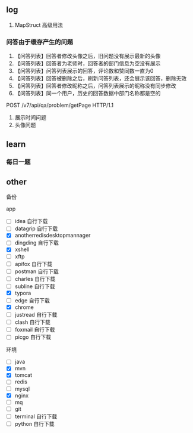## log

1. MapStruct 高级用法



### 问答由于缓存产生的问题

1. 【问答列表】回答者修改头像之后，旧问题没有展示最新的头像
2. 【问答列表】回答者为老师时，回答者的部门信息为空没有展示
3. 【问答列表】问答列表展示的回答，评论数和赞同数一直为0
4. 【问答列表】回答被删除之后，刷新问答列表，还会展示该回答，删除无效
5. 【问答列表】回答者修改昵称之后，问答列表展示的昵称没有同步修改
6. 【问答列表】同一个用户，历史的回答数据中部门名称都是空的

POST /v7/api/qa/problem/getPage HTTP/1.1

1. 展示时间问题
2. 头像问题

## learn

### 每日一题





## other

备份

app

- [ ] idea 自行下载
- [ ] datagrip 自行下载
- [x] anotherredisdesktopmannager
- [ ] dingding 自行下载
- [x] xshell
- [ ] xftp
- [ ] apifox 自行下载
- [ ] postman 自行下载
- [ ] charles 自行下载
- [ ] subline 自行下载
- [x] typora
- [ ] edge 自行下载
- [x] chrome
- [ ] justread 自行下载
- [ ] clash 自行下载
- [ ] foxmail 自行下载
- [ ] picgo 自行下载

环境

- [ ] java
- [x] mvn
- [x] tomcat
- [ ] redis
- [ ] mysql
- [x] nginx
- [ ] mq
- [ ] git
- [ ] terminal 自行下载
- [ ] python 自行下载
